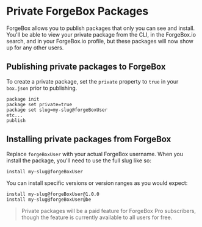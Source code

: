 # Private ForgeBox Packages

ForgeBox allows you to publish packages that only you can see and install.  You'll be able to view your private package from the CLI, in the ForgeBox.io search, and in your ForgeBox.io profile, but these packages will now show up for any other users.

## Publishing private packages to ForgeBox

To create a private package, set the `private` property to `true` in your `box.json` prior to publishing.

```
package init
package set private=true
package set slug=my-slug@forgeBoxUser
etc...
publish
```

## Installing private packages from ForgeBox

Replace `forgeBoxUser` with your actual ForgeBox username.  When you install the package, you'll need to use the full slug like so:

```
install my-slug@forgeBoxUser
```

You can install specific versions or version ranges as you would expect:

```
install my-slug@forgeBoxUser@1.0.0
install my-slug@forgeBoxUser@be
```

> Private packages will be a paid feature for ForgeBox Pro subscribers, though the feature is currently available to all users for free.



